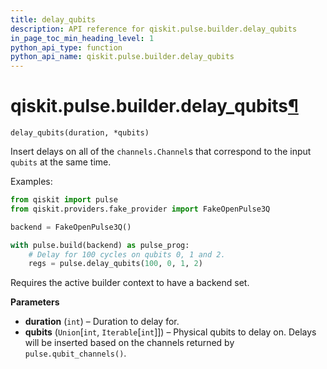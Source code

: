 ```yaml
---
title: delay_qubits
description: API reference for qiskit.pulse.builder.delay_qubits
in_page_toc_min_heading_level: 1
python_api_type: function
python_api_name: qiskit.pulse.builder.delay_qubits
---
```


# qiskit.pulse.builder.delay\_qubits[¶](#qiskit-pulse-builder-delay-qubits "Permalink to this headline")

<span id="qiskit.pulse.builder.delay_qubits" />

`delay_qubits(duration, *qubits)`

Insert delays on all of the `channels.Channel`s that correspond to the input `qubits` at the same time.

Examples:

```python
from qiskit import pulse
from qiskit.providers.fake_provider import FakeOpenPulse3Q

backend = FakeOpenPulse3Q()

with pulse.build(backend) as pulse_prog:
    # Delay for 100 cycles on qubits 0, 1 and 2.
    regs = pulse.delay_qubits(100, 0, 1, 2)
```

<Admonition title="Note" type="note">
  Requires the active builder context to have a backend set.
</Admonition>

**Parameters**

*   **duration** (`int`) – Duration to delay for.
*   **qubits** (`Union`\[`int`, `Iterable`\[`int`]]) – Physical qubits to delay on. Delays will be inserted based on the channels returned by `pulse.qubit_channels()`.

